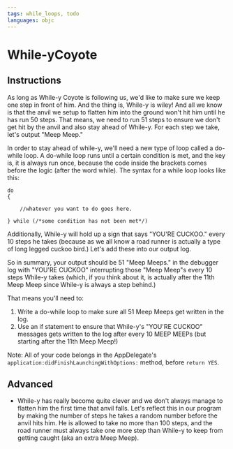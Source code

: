 ```yaml
---
tags: while_loops, todo
languages: objc
---
```


# While-yCoyote

## Instructions

As long as While-y Coyote is following us, we'd like to make sure we keep one step in front of him. And the thing is, While-y is wiley! And all we know is that the anvil we setup to flatten him into the ground won't hit him until he has run 50 steps. That means, we need to run 51 steps to ensure we don't get hit by the anvil and also stay ahead of While-y. For each step we take, let's output "Meep Meep."

In order to stay ahead of while-y, we'll need a new type of loop called a do-while loop. A do-while loop runs until a certain condition is met, and the key is, it is always run once, because the code inside the brackets comes before the logic (after the word while). The syntax for a while loop looks like this:

```
do
{
	
	//whatever you want to do goes here.

} while (/*some condition has not been met*/)
```

Additionally, While-y will hold up a sign that says "YOU'RE CUCKOO." every 10 steps he takes (because as we all know a road runner is actually a type of long legged cuckoo bird.) Let's add these into our output log.

So in summary, your output should be 51 "Meep Meeps." in the debugger log with "YOU'RE CUCKOO" interrupting those "Meep Meep"s every 10 steps While-y takes (which, if you think about it, is actually after the 11th Meep Meep since While-y is always a step behind.)

That means you'll need to:

1) Write a do-while loop to make sure all 51 Meep Meeps get written in the log.
2) Use an if statement to ensure that While-y's "YOU'RE CUCKOO" messages gets written to the log after every 10 MEEP MEEPs (but starting after the 11th Meep Meep!)

Note: All of your code belongs in the AppDelegate's `application:didFinishLaunchingWithOptions:` method, before `return YES`.

## Advanced

- While-y has really become quite clever and we don't always manage to flatten him the first time that anvil falls. Let's reflect this in our program by making the number of steps he takes a random number before the anvil hits him. He is allowed to take no more than 100 steps, and the road runner must always take one more step than While-y to keep from getting caught (aka an extra Meep Meep). 